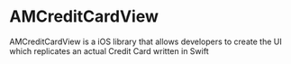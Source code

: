 # AMCreditCardView
AMCreditCardView is a iOS library that allows developers to create the UI which replicates an actual Credit Card written in Swift
